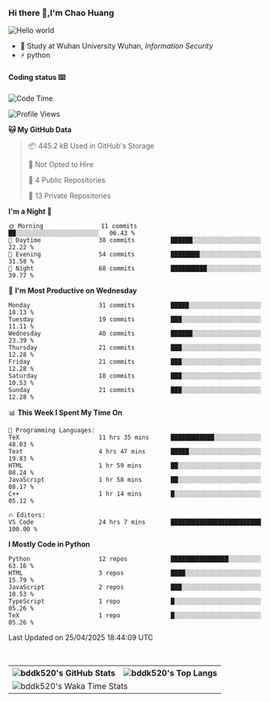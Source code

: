 ### Hi there 👋,I'm Chao Huang


<img src="https://raw.githubusercontent.com/sagar-viradiya/sagar-viradiya/master/resources/banner.png" alt="Hello world">


<br/>


- 🍻  Study at Wuhan University Wuhan, _Information Security_
- ⚡  python



#### Coding status  ⌨️

<!--START_SECTION:waka-->
![Code Time](http://img.shields.io/badge/Code%20Time-795%20hrs%2018%20mins-blue)

![Profile Views](http://img.shields.io/badge/Profile%20Views-0-blue)

**🐱 My GitHub Data** 

> 📦 445.2 kB Used in GitHub's Storage 
 > 
> 🚫 Not Opted to Hire
 > 
> 📜 4 Public Repositories 
 > 
> 🔑 13 Private Repositories 
 > 
**I'm a Night 🦉** 

```text
🌞 Morning                11 commits          ██░░░░░░░░░░░░░░░░░░░░░░░   06.43 % 
🌆 Daytime                38 commits          ██████░░░░░░░░░░░░░░░░░░░   22.22 % 
🌃 Evening                54 commits          ████████░░░░░░░░░░░░░░░░░   31.58 % 
🌙 Night                  68 commits          ██████████░░░░░░░░░░░░░░░   39.77 % 
```
📅 **I'm Most Productive on Wednesday** 

```text
Monday                   31 commits          █████░░░░░░░░░░░░░░░░░░░░   18.13 % 
Tuesday                  19 commits          ███░░░░░░░░░░░░░░░░░░░░░░   11.11 % 
Wednesday                40 commits          ██████░░░░░░░░░░░░░░░░░░░   23.39 % 
Thursday                 21 commits          ███░░░░░░░░░░░░░░░░░░░░░░   12.28 % 
Friday                   21 commits          ███░░░░░░░░░░░░░░░░░░░░░░   12.28 % 
Saturday                 18 commits          ███░░░░░░░░░░░░░░░░░░░░░░   10.53 % 
Sunday                   21 commits          ███░░░░░░░░░░░░░░░░░░░░░░   12.28 % 
```


📊 **This Week I Spent My Time On** 

```text
💬 Programming Languages: 
TeX                      11 hrs 35 mins      ████████████░░░░░░░░░░░░░   48.03 % 
Text                     4 hrs 47 mins       █████░░░░░░░░░░░░░░░░░░░░   19.83 % 
HTML                     1 hr 59 mins        ██░░░░░░░░░░░░░░░░░░░░░░░   08.24 % 
JavaScript               1 hr 58 mins        ██░░░░░░░░░░░░░░░░░░░░░░░   08.17 % 
C++                      1 hr 14 mins        █░░░░░░░░░░░░░░░░░░░░░░░░   05.12 % 

🔥 Editors: 
VS Code                  24 hrs 7 mins       █████████████████████████   100.00 % 
```

**I Mostly Code in Python** 

```text
Python                   12 repos            ████████████████░░░░░░░░░   63.16 % 
HTML                     3 repos             ████░░░░░░░░░░░░░░░░░░░░░   15.79 % 
JavaScript               2 repos             ███░░░░░░░░░░░░░░░░░░░░░░   10.53 % 
TypeScript               1 repo              █░░░░░░░░░░░░░░░░░░░░░░░░   05.26 % 
TeX                      1 repo              █░░░░░░░░░░░░░░░░░░░░░░░░   05.26 % 
```




 Last Updated on 25/04/2025 18:44:09 UTC
<!--END_SECTION:waka-->

<br/>

<table>
  <tr>
    <th>
      <img alt="bddk520's GitHub Stats" src="https://github-readme-stats-git-masterrstaa-rickstaa.vercel.app/api?username=bddk520&show_icons=true&theme=transparent&hide_border=true" align="center" />
    </th>
    <th>
      <img alt="bddk520's Top Langs" src="https://github-readme-stats-git-masterrstaa-rickstaa.vercel.app/api/top-langs/?username=bddk520&layout=compact&theme=transparent&hide_border=true&langs_count=10&hide=CMake" align="center" /> 
    </th>
  </tr>
  <tr>
    <td colspan=2>
      <img alt="bddk520's Waka Time Stats" src="https://github-readme-stats.vercel.app/api/wakatime?username=bddk&hide_border=true&layout=compact&theme=transparent&custom_title=WorkTimeThisWeek&range=last_7_days" align="center"/>
    </td>
  </tr>
</table>

